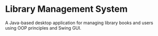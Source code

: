# Library Management System
A Java-based desktop application for managing library books and users using OOP principles and Swing GUI.
